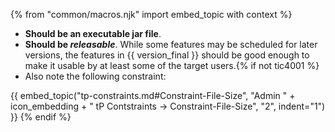 {% from "common/macros.njk" import embed_topic with context %}

* **Should be an executable jar file**.
* **Should be <tooltip content=" i.e., it can be used by end-users">_releasable_</tooltip>**. While some features may be scheduled for later versions, the features in {{ version_final }} should be good enough to make it usable by at least some of the target users.{% if not tic4001 %}
* Also note the following constraint:

{{ embed_topic("tp-constraints.md#Constraint-File-Size", "Admin " + icon_embedding + " tP Contstraints → Constraint-File-Size", "2", indent="1") }}
{% endif %}
